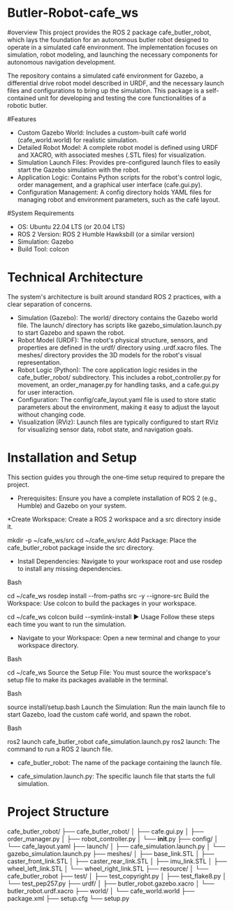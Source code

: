 # Butler-Robot-cafe_ws

#overview
This project provides the ROS 2 package cafe_butler_robot, which lays the foundation for an autonomous butler robot designed to operate in a simulated café environment. The implementation focuses on simulation, robot modeling, and launching the necessary components for autonomous navigation development.

The repository contains a simulated café environment for Gazebo, a differential drive robot model described in URDF, and the necessary launch files and configurations to bring up the simulation. This package is a self-contained unit for developing and testing the core functionalities of a robotic butler.

#Features
* Custom Gazebo World: Includes a custom-built café world (cafe_world.world) for realistic simulation.
* Detailed Robot Model: A complete robot model is defined using URDF and XACRO, with associated meshes (.STL files) for visualization.
* Simulation Launch Files: Provides pre-configured launch files to easily start the Gazebo simulation with the robot.
* Application Logic: Contains Python scripts for the robot's control logic, order management, and a graphical user interface (cafe.gui.py).
* Configuration Management: A config directory holds YAML files for managing robot and environment parameters, such as the café layout.

#System Requirements
* OS: Ubuntu 22.04 LTS (or 20.04 LTS)
* ROS 2 Version: ROS 2 Humble Hawksbill (or a similar version)
* Simulation: Gazebo
* Build Tool: colcon

# Technical Architecture
The system's architecture is built around standard ROS 2 practices, with a clear separation of concerns.
* Simulation (Gazebo): The world/ directory contains the Gazebo world file. The launch/ directory has scripts like gazebo_simulation.launch.py to start Gazebo and spawn the robot.
* Robot Model (URDF): The robot's physical structure, sensors, and properties are defined in the urdf/ directory using .urdf.xacro files. The meshes/ directory provides the 3D models for the robot's visual representation.
* Robot Logic (Python): The core application logic resides in the cafe_butler_robot/ subdirectory. This includes a robot_controller.py for movement, an order_manager.py for handling tasks, and a cafe.gui.py for user interaction.
* Configuration: The config/cafe_layout.yaml file is used to store static parameters about the environment, making it easy to adjust the layout without changing code.
* Visualization (RViz): Launch files are typically configured to start RViz for visualizing sensor data, robot state, and navigation goals.

# Installation and Setup
This section guides you through the one-time setup required to prepare the project.

* Prerequisites: Ensure you have a complete installation of ROS 2 (e.g., Humble) and Gazebo on your system.

*Create Workspace: Create a ROS 2 workspace and a src directory inside it.

mkdir -p ~/cafe_ws/src
cd ~/cafe_ws/src
Add Package: Place the cafe_butler_robot package inside the src directory.

* Install Dependencies: Navigate to your workspace root and use rosdep to install any missing dependencies.

Bash

cd ~/cafe_ws
rosdep install --from-paths src -y --ignore-src
Build the Workspace: Use colcon to build the packages in your workspace.



cd ~/cafe_ws
colcon build --symlink-install
▶️ Usage
Follow these steps each time you want to run the simulation.

* Navigate to your Workspace: Open a new terminal and change to your workspace directory.

Bash

cd ~/cafe_ws
Source the Setup File: You must source the workspace's setup file to make its packages available in the terminal.

Bash

source install/setup.bash
Launch the Simulation: Run the main launch file to start Gazebo, load the custom café world, and spawn the robot.

Bash

ros2 launch cafe_butler_robot cafe_simulation.launch.py
ros2 launch: The command to run a ROS 2 launch file.

* cafe_butler_robot: The name of the package containing the launch file.

* cafe_simulation.launch.py: The specific launch file that starts the full simulation.

# Project Structure
cafe_butler_robot/
├── cafe_butler_robot/
│   ├── cafe.gui.py
│   ├── order_manager.py
│   ├── robot_controller.py
│   └── __init__.py
├── config/
│   └── cafe_layout.yaml
├── launch/
│   ├── cafe_simulation.launch.py
│   └── gazebo_simulation.launch.py
├── meshes/
│   ├── base_link.STL
│   ├── caster_front_link.STL
│   ├── caster_rear_link.STL
│   ├── imu_link.STL
│   ├── wheel_left_link.STL
│   └── wheel_right_link.STL
├── resource/
│   └── cafe_butler_robot
├── test/
│   ├── test_copyright.py
│   ├── test_flake8.py
│   └── test_pep257.py
├── urdf/
│   ├── butler_robot.gazebo.xacro
│   └── butler_robot.urdf.xacro
├── world/
│   └── cafe_world.world
├── package.xml
├── setup.cfg
└── setup.py
